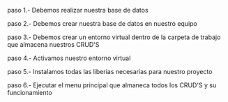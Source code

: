 paso 1.- Debemos realizar nuestra base de datos

paso 2.- Debemos crear nuestra base de datos en nuestro equipo

paso 3.- Debemos crear un entorno virtual dentro de la carpeta de trabajo que almacena nuestros CRUD'S

paso 4.- Activamos nuestro entorno virtual

paso 5.- Instalamos todas las liberias necesarias para nuestro proyecto

paso 6.- Ejecutar el menu principal que almaneca todos los CRUD'S y su funcionamiento